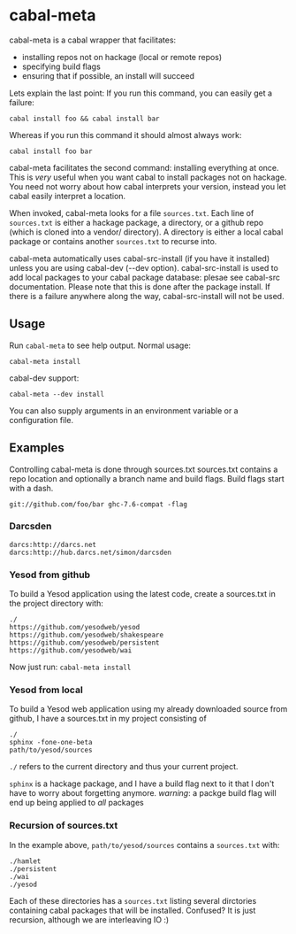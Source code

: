 # cabal-meta

cabal-meta is a cabal wrapper that facilitates:

* installing repos not on hackage (local or remote repos)
* specifying build flags
* ensuring that if possible, an install will succeed

Lets explain the last point:
If you run this command, you can easily get a failure:

    cabal install foo && cabal install bar

Whereas if you run this command it should almost always work:

    cabal install foo bar

cabal-meta facilitates the second command: installing everything at once.
This is *very* useful when you want cabal to install packages not on hackage. You need not worry about how cabal interprets your version, instead you let cabal easily interpret a location.

When invoked, cabal-meta looks for a file `sources.txt`.
Each line of `sources.txt` is either a hackage package, a directory, or a github repo (which is cloned into a vendor/ directory).
A directory is either a local cabal package or contains another `sources.txt` to recurse into.

cabal-meta automatically uses cabal-src-install (if you have it installed) unless you are using cabal-dev (--dev option).
cabal-src-install is used to add local packages to your cabal package database: plesae see cabal-src documentation.
Please note that this is done after the package install. If there is a failure anywhere along the way, cabal-src-install will not be used.


## Usage

Run `cabal-meta` to see help output. Normal usage:

    cabal-meta install

cabal-dev support:

    cabal-meta --dev install

You can also supply arguments in an environment variable or a configuration file.


## Examples

Controlling cabal-meta is done through sources.txt
sources.txt contains a repo location and optionally a branch name and build flags.
Build flags start with a dash.


    git://github.com/foo/bar ghc-7.6-compat -flag


### Darcsden

    darcs:http://darcs.net
    darcs:http://hub.darcs.net/simon/darcsden

### Yesod from github

To build a Yesod application using the latest code, create a sources.txt in the project directory with:

    ./
    https://github.com/yesodweb/yesod
    https://github.com/yesodweb/shakespeare
    https://github.com/yesodweb/persistent
    https://github.com/yesodweb/wai

Now just run: `cabal-meta install`

### Yesod from local

To build a Yesod web application using my already downloaded source from github, I have a sources.txt in my project consisting of

    ./
    sphinx -fone-one-beta
    path/to/yesod/sources

`./` refers to the current directory and thus your current project.

`sphinx` is a hackage package, and I have a build flag next to it that I don't have to worry about forgetting anymore. *warning*: a packge build flag will end up being applied to *all* packages

### Recursion of sources.txt

In the example above, `path/to/yesod/sources` contains a `sources.txt` with:

    ./hamlet
    ./persistent
    ./wai
    ./yesod

Each of these directories has a `sources.txt` listing several dirctories containing cabal packages that will be installed.
Confused? It is just recursion, although we are interleaving IO :)
